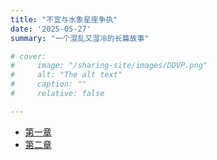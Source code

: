 ```yaml
---
title: "不宜与水象星座争执"
date: '2025-05-27'
summary: "一个混乱又湿冷的长篇故事"

# cover:
#     image: "/sharing-site/images/DDVP.png"
#     alt: "The alt text"
#     caption: ""
#     relative: false

---
```


- [第一章](ch01.md)
- [第二章](ch02.md)